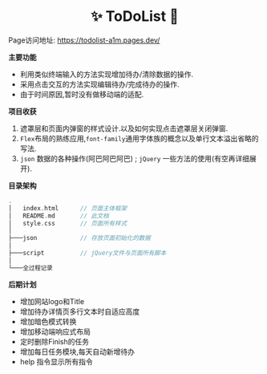 <h1 align="center">✨ ToDoList 🎯</h1>

Page访问地址: https://todolist-a1m.pages.dev/

<strong>主要功能</strong>

+ 利用类似终端输入的方法实现增加待办/清除数据的操作.
+ 采用点击交互的方法实现编辑待办/完成待办的操作.
+ 由于时间原因,暂时没有做移动端的适配.

<strong>项目收获</strong>

1. 遮罩层和页面内弹窗的样式设计.以及如何实现点击遮罩层关闭弹窗.
2. `Flex`布局的熟练应用,`font-family`通用字体族的概念以及单行文本溢出省略的写法.
3. `json` 数据的各种操作(阿巴阿巴阿巴) ; `jQuery` 一些方法的使用(有空再详细展开).

<strong>目录架构</strong>

```cpp
.
│   index.html      // 页面主体框架
│   README.md       // 此文档
│   style.css       // 页面所有样式
│
├───json            // 存放页面初始化的数据
│
├───script          // jQuery文件与页面所有脚本
│
└───全过程记录 

```

<strong>后期计划</strong>

+ 增加网站logo和Title
+ 增加待办详情页多行文本时自适应高度
+ 增加暗色模式转换
+ 增加移动端响应式布局
+ 定时删除Finish的任务
+ 增加每日任务模块,每天自动新增待办
+ help 指令显示所有指令
